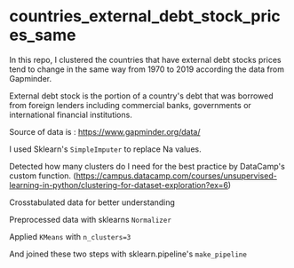 # countries_external_debt_stock_prices_same
In this repo, I clustered the countries that have external debt stocks prices tend to change in the same way from 1970 to 2019 according the data from Gapminder.

External debt stock is the portion of a country's debt that was borrowed from foreign lenders including commercial banks, governments or international financial institutions.

Source of data is : https://www.gapminder.org/data/

I used Sklearn's `SimpleImputer` to replace Na values.

Detected how many clusters do I need for the best practice by DataCamp's custom function. (https://campus.datacamp.com/courses/unsupervised-learning-in-python/clustering-for-dataset-exploration?ex=6)

Crosstabulated data for better understanding

Preprocessed data with sklearns `Normalizer`

Applied `KMeans` with `n_clusters=3`

And joined these two steps with sklearn.pipeline's `make_pipeline`
